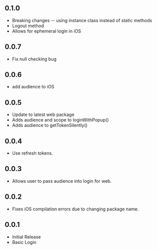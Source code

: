 ## 0.1.0
- Breaking changes -- using instance class instead of static methods
- Logout method
- Allows for ephemeral login in iOS

## 0.0.7
- Fix null checking bug

## 0.0.6
- add audience to iOS

## 0.0.5

- Update to latest web package
- Adds audience and scope to loginWithPopup()
- Adds audience to getTokenSilently()

## 0.0.4

- Use refresh tokens.

## 0.0.3

- Allows user to pass audience into login for web.

## 0.0.2

- Fixes iOS compilation errors due to changing package name.

## 0.0.1

- Initial Release
- Basic Login

